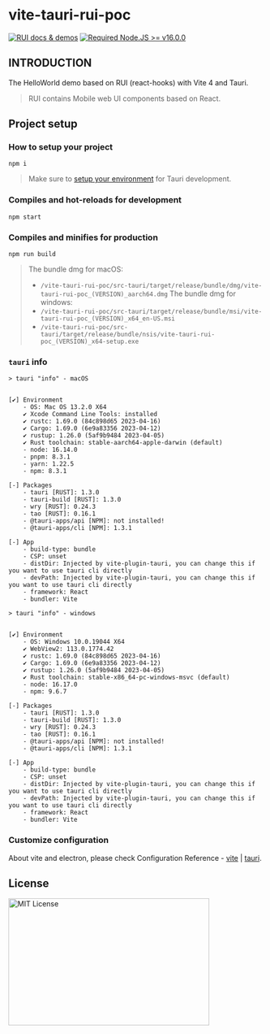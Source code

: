 # vite-tauri-rui-poc

<a href="https://nikoni.top/rui-next/" target="_blank"><img src="https://img.shields.io/static/v1?label=&message=RUI%20docs%20%26%20demos&color=3366cc" alt="RUI docs & demos" /></a> [![Required Node.JS >= v16.0.0](https://img.shields.io/static/v1?label=node&message=%3E=16.0.0&logo=node.js&color=3f893e&style=flat)](https://nodejs.org/about/releases)

## INTRODUCTION

The HelloWorld demo based on RUI (react-hooks) with Vite 4 and Tauri.

> RUI contains Mobile web UI components based on React.

## Project setup

### How to setup your project

```
npm i
```

> Make sure to [setup your environment](https://tauri.studio/en/docs/getting-started/intro#setting-up-your-environment) for Tauri development.

### Compiles and hot-reloads for development

```
npm start
```

### Compiles and minifies for production

```
npm run build
```

> The bundle dmg for macOS:
> - `/vite-tauri-rui-poc/src-tauri/target/release/bundle/dmg/vite-tauri-rui-poc_(VERSION)_aarch64.dmg`
> The bundle dmg for windows:
> - `/vite-tauri-rui-poc/src-tauri/target/release/bundle/msi/vite-tauri-rui-poc_(VERSION)_x64_en-US.msi`
> - `/vite-tauri-rui-poc/src-tauri/target/release/bundle/nsis/vite-tauri-rui-poc_(VERSION)_x64-setup.exe`

### `tauri` info

```
> tauri "info" - macOS


[✔] Environment
    - OS: Mac OS 13.2.0 X64
    ✔ Xcode Command Line Tools: installed
    ✔ rustc: 1.69.0 (84c898d65 2023-04-16)
    ✔ Cargo: 1.69.0 (6e9a83356 2023-04-12)
    ✔ rustup: 1.26.0 (5af9b9484 2023-04-05)
    ✔ Rust toolchain: stable-aarch64-apple-darwin (default)
    - node: 16.14.0
    - pnpm: 8.3.1
    - yarn: 1.22.5
    - npm: 8.3.1

[-] Packages
    - tauri [RUST]: 1.3.0
    - tauri-build [RUST]: 1.3.0
    - wry [RUST]: 0.24.3
    - tao [RUST]: 0.16.1
    - @tauri-apps/api [NPM]: not installed!
    - @tauri-apps/cli [NPM]: 1.3.1

[-] App
    - build-type: bundle
    - CSP: unset
    - distDir: Injected by vite-plugin-tauri, you can change this if you want to use tauri cli directly
    - devPath: Injected by vite-plugin-tauri, you can change this if you want to use tauri cli directly
    - framework: React
    - bundler: Vite
```


```
> tauri "info" - windows


[✔] Environment
    - OS: Windows 10.0.19044 X64
    ✔ WebView2: 113.0.1774.42
    ✔ rustc: 1.69.0 (84c898d65 2023-04-16)
    ✔ Cargo: 1.69.0 (6e9a83356 2023-04-12)
    ✔ rustup: 1.26.0 (5af9b9484 2023-04-05)
    ✔ Rust toolchain: stable-x86_64-pc-windows-msvc (default)
    - node: 16.17.0
    - npm: 9.6.7

[-] Packages
    - tauri [RUST]: 1.3.0
    - tauri-build [RUST]: 1.3.0
    - wry [RUST]: 0.24.3
    - tao [RUST]: 0.16.1
    - @tauri-apps/api [NPM]: not installed!
    - @tauri-apps/cli [NPM]: 1.3.1

[-] App
    - build-type: bundle
    - CSP: unset
    - distDir: Injected by vite-plugin-tauri, you can change this if you want to use tauri cli directly
    - devPath: Injected by vite-plugin-tauri, you can change this if you want to use tauri cli directly
    - framework: React
    - bundler: Vite
```

### Customize configuration

About vite and electron, please check Configuration Reference - [vite](https://vitejs.dev/config/) | [tauri](https://tauri.app/).

## License

<img src="https://nikoni.top/images/niko-mit-react.png" alt="MIT License" width="396" height="250"/>
